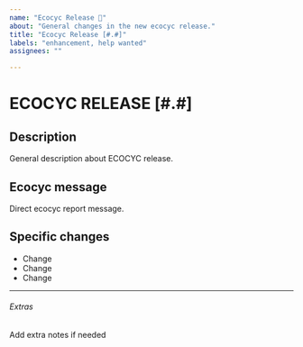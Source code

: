 ```yaml
---
name: "Ecocyc Release 🦠"
about: "General changes in the new ecocyc release."
title: "Ecocyc Release [#.#]"
labels: "enhancement, help wanted"
assignees: ""

---
```


# ECOCYC RELEASE [#.#]

## Description

General description about ECOCYC release.

## Ecocyc message

Direct ecocyc report message.

## Specific changes

<!-- Add images or diagrams if needed -->

- Change
- Change
- Change

---

###### Extras

Add extra notes if needed
